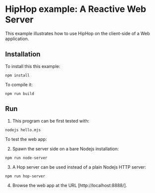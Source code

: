 HipHop example: A Reactive Web Server
=====================================

This example illustrates how to use HipHop on the client-side
of a Web application.

Installation
------------

To install this this example:

```
npm install
```

To compile it:

```
npm run build
```

Run
---

  1. This program can be first tested with:
  
```
nodejs hello.mjs
```

To test the web app:

  2. Spawn the server side on a bare Nodejs installation:

```
npm run node-server
```

  3. A Hop server can be used instead of a plain Nodejs HTTP server:

```
npm run hop-server
```

  4. Browse the web app at the URL [http://localhost:8888/].
